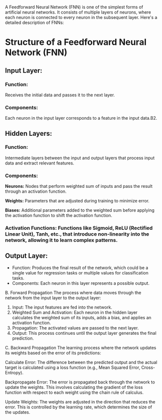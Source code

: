 A Feedforward Neural Network (FNN) is one of the simplest forms of artificial neural networks. It consists of multiple layers of neurons, where each neuron is connected to every neuron in the subsequent layer. Here's a detailed description of FNNs:

# Structure of a Feedforward Neural Network (FNN)
## Input Layer:
### Function:
Receives the initial data and passes it to the next layer.
### Components:
Each neuron in the input layer corresponds to a feature in the input  data.B2. 
## Hidden Layers:
### Function:
Intermediate layers between the input and output layers that process input data and extract relevant features.
### Components:
**Neurons:** Nodes that perform weighted sum of inputs and pass the result through an 
    activation function.
    
**Weights:** Parameters that are adjusted during training to minimize error.
  
**Biases:** Additional parameters added to the weighted sum before applying the activation 
    function to shift the activation function.
    
### Activation Functions: Functions like Sigmoid, ReLU (Rectified Linear Unit), Tanh, etc., that introduce non-linearity into the network, allowing it to learn complex patterns.
## Output Layer:
* Function: Produces the final result of the network, which could be a single value for 
  regression tasks or multiple values for classification tasks.
* Components: Each neuron in this layer represents a possible output.

B. Forward Propagation
The process where data moves through the network from the input layer to the output layer:

1. Input: The input features are fed into the network.
2. Weighted Sum and Activation: Each neuron in the hidden layer calculates the weighted sum 
   of its inputs, adds a bias, and applies an activation function.
3. Propagation: The activated values are passed to the next layer.
4. Output: This process continues until the output layer generates the final prediction.

C. Backward Propagation
The learning process where the network updates its weights based on the error of its predictions:

Calculate Error: The difference between the predicted output and the actual target is calculated using a loss function (e.g., Mean Squared Error, Cross-Entropy).

Backpropagate Error: The error is propagated back through the network to update the weights. This involves calculating the gradient of the loss function with respect to each weight using the chain rule of calculus.

Update Weights: The weights are adjusted in the direction that reduces the error. This is controlled by the learning rate, which determines the size of the updates.
